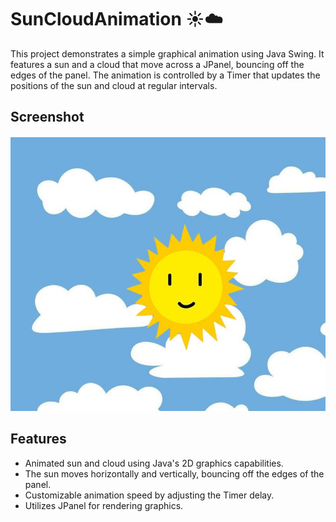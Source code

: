 # SunCloudAnimation ☀️☁️

This project demonstrates a simple graphical animation using Java Swing. It features a sun and a cloud that move across a JPanel, bouncing off the edges of the panel. The animation is controlled by a Timer that updates the positions of the sun and cloud at regular intervals.

## Screenshot

![Demo Screenshot](./demoss.JPG)


## Features

- Animated sun and cloud using Java's 2D graphics capabilities.
- The sun moves horizontally and vertically, bouncing off the edges of the panel.
- Customizable animation speed by adjusting the Timer delay.
- Utilizes JPanel for rendering graphics.
